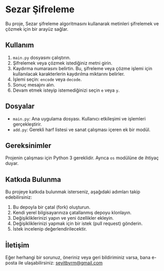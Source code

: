 # Sezar Şifreleme

Bu proje, Sezar şifreleme algoritmasını kullanarak metinleri şifrelemek ve çözmek için bir arayüz sağlar.

## Kullanım

1. `main.py` dosyasını çalıştırın.
2. Şifrelemek veya çözmek istediğiniz metni girin.
3. Kaydırma numarasını belirtin. Bu, şifreleme veya çözme işlemi için kullanılacak karakterlerin kaydırılma miktarını belirler.
4. İşlemi seçin: `encode` veya `decode`.
5. Sonuç mesajını alın.
6. Devam etmek isteyip istemediğinizi seçin `e` veya `y`.

## Dosyalar

- `main.py`: Ana uygulama dosyası. Kullanıcı etkileşimi ve işlemleri gerçekleştirir.
- `add.py`: Gerekli harf listesi ve sanat çalışması içeren ek bir modül.

## Gereksinimler

Projenin çalışması için Python 3 gereklidir. Ayrıca `os` modülüne de ihtiyaç duyar.

## Katkıda Bulunma

Bu projeye katkıda bulunmak isterseniz, aşağıdaki adımları takip edebilirsiniz:

1. Bu depoyla bir çatal (fork) oluşturun.
2. Kendi yerel bilgisayarınıza çatallanmış depoyu klonlayın.
3. Değişikliklerinizi yapın ve yeni özellikler ekleyin.
4. Değişikliklerinizi yapmak için bir istek (pull request) gönderin.
5. İstek incelenip değerlendirilecektir.

## İletişim

Eğer herhangi bir sorunuz, öneriniz veya geri bildiriminiz varsa, bana e-posta ile ulaşabilirsiniz: seyitbyrm@gmail.com
